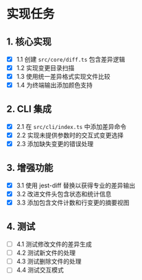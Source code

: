 # 实现任务

## 1. 核心实现
- [x] 1.1 创建 `src/core/diff.ts` 包含差异逻辑
- [x] 1.2 实现变更目录扫描
- [x] 1.3 使用统一差异格式实现文件比较
- [x] 1.4 为终端输出添加颜色支持

## 2. CLI 集成
- [x] 2.1 在 `src/cli/index.ts` 中添加差异命令
- [x] 2.2 实现未提供参数时的交互式变更选择
- [x] 2.3 添加缺失变更的错误处理

## 3. 增强功能
- [x] 3.1 使用 jest-diff 替换以获得专业的差异输出
- [x] 3.2 改进文件头包含状态和统计信息
- [x] 3.3 添加包含文件计数和行变更的摘要视图

## 4. 测试
- [ ] 4.1 测试修改文件的差异生成
- [ ] 4.2 测试新文件的处理
- [ ] 4.3 测试删除文件的处理
- [ ] 4.4 测试交互模式